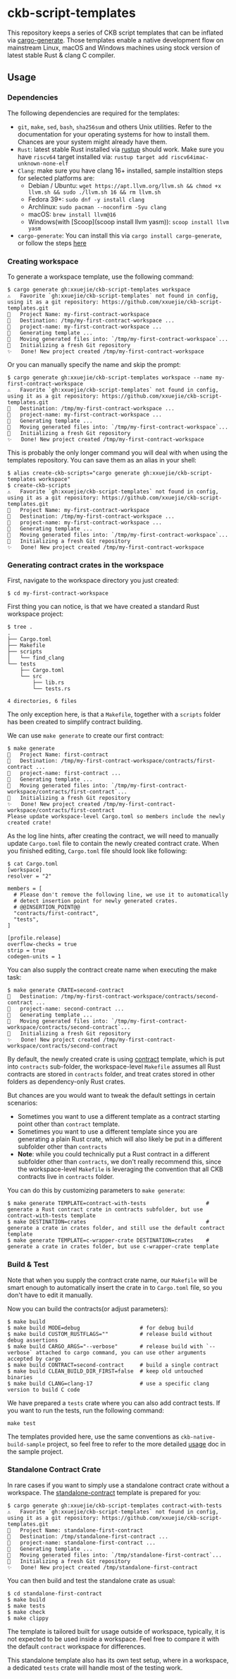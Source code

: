 # ckb-script-templates

This repository keeps a series of CKB script templates that can be inflated via [cargo-generate](https://github.com/cargo-generate/cargo-generate). Those templates enable a native development flow on mainstream Linux, macOS and Windows machines using stock version of latest stable Rust & clang C compiler.

## Usage

### Dependencies

The following dependencies are required for the templates:

* `git`, `make`, `sed`, `bash`, `sha256sum` and others Unix utilities. Refer to the documentation for your operating systems for how to install them. Chances are your system might already have them.
* `Rust`: latest stable Rust installed via [rustup](https://rustup.rs/) should work. Make sure you have `riscv64` target installed via: `rustup target add riscv64imac-unknown-none-elf`
* `Clang`: make sure you have clang 16+ installed, sample installtion steps for selected platforms are:
    + Debian / Ubuntu: `wget https://apt.llvm.org/llvm.sh && chmod +x llvm.sh && sudo ./llvm.sh 16 && rm llvm.sh`
    + Fedora 39+: `sudo dnf -y install clang`
    + Archlinux: `sudo pacman --noconfirm -Syu clang`
    + macOS: `brew install llvm@16`
    + Windows(with [Scoop](scoop install llvm yasm)): `scoop install llvm yasm`
* `cargo-generate`: You can install this via `cargo install cargo-generate`, or follow the steps [here](https://cargo-generate.github.io/cargo-generate/installation.html)

### Creating workspace

To generate a workspace template, use the following command:

```
$ cargo generate gh:xxuejie/ckb-script-templates workspace
⚠️   Favorite `gh:xxuejie/ckb-script-templates` not found in config, using it as a git repository: https://github.com/xxuejie/ckb-script-templates.git
🤷   Project Name: my-first-contract-workspace
🔧   Destination: /tmp/my-first-contract-workspace ...
🔧   project-name: my-first-contract-workspace ...
🔧   Generating template ...
🔧   Moving generated files into: `/tmp/my-first-contract-workspace`...
🔧   Initializing a fresh Git repository
✨   Done! New project created /tmp/my-first-contract-workspace
```

Or you can manually specify the name and skip the prompt:

```
$ cargo generate gh:xxuejie/ckb-script-templates workspace --name my-first-contract-workspace
⚠️   Favorite `gh:xxuejie/ckb-script-templates` not found in config, using it as a git repository: https://github.com/xxuejie/ckb-script-templates.git
🔧   Destination: /tmp/my-first-contract-workspace ...
🔧   project-name: my-first-contract-workspace ...
🔧   Generating template ...
🔧   Moving generated files into: `/tmp/my-first-contract-workspace`...
🔧   Initializing a fresh Git repository
✨   Done! New project created /tmp/my-first-contract-workspace
```

This is probably the only longer command you will deal with when using the templates repository. You can save them as an alias in your shell:

```
$ alias create-ckb-scripts="cargo generate gh:xxuejie/ckb-script-templates workspace"
$ create-ckb-scripts
⚠️   Favorite `gh:xxuejie/ckb-script-templates` not found in config, using it as a git repository: https://github.com/xxuejie/ckb-script-templates.git
🤷   Project Name: my-first-contract-workspace
🔧   Destination: /tmp/my-first-contract-workspace ...
🔧   project-name: my-first-contract-workspace ...
🔧   Generating template ...
🔧   Moving generated files into: `/tmp/my-first-contract-workspace`...
🔧   Initializing a fresh Git repository
✨   Done! New project created /tmp/my-first-contract-workspace
```

### Generating contract crates in the workspace

First, navigate to the workspace directory you just created:

```
$ cd my-first-contract-workspace
```

First thing you can notice, is that we have created a standard Rust workspace project:

```
$ tree .
.
├── Cargo.toml
├── Makefile
├── scripts
│   └── find_clang
└── tests
    ├── Cargo.toml
    └── src
        ├── lib.rs
        └── tests.rs

4 directories, 6 files
```

The only exception here, is that a `Makefile`, together with a `scripts` folder has been created to simplify contract building.

We can use `make generate` to create our first contract:

```
$ make generate
🤷   Project Name: first-contract
🔧   Destination: /tmp/my-first-contract-workspace/contracts/first-contract ...
🔧   project-name: first-contract ...
🔧   Generating template ...
🔧   Moving generated files into: `/tmp/my-first-contract-workspace/contracts/first-contract`...
🔧   Initializing a fresh Git repository
✨   Done! New project created /tmp/my-first-contract-workspace/contracts/first-contract
Please update workspace-level Cargo.toml so members include the newly created crate!
```

As the log line hints, after creating the contract, we will need to manually update `Cargo.toml` file to contain the newly created contract crate. When you finished editing, `Cargo.toml` file should look like following:

```
$ cat Cargo.toml
[workspace]
resolver = "2"

members = [
  # Please don't remove the following line, we use it to automatically
  # detect insertion point for newly generated crates.
  # @@INSERTION_POINT@@
  "contracts/first-contract",
  "tests",
]

[profile.release]
overflow-checks = true
strip = true
codegen-units = 1
```

You can also supply the contract create name when executing the make task:

```
$ make generate CRATE=second-contract
🔧   Destination: /tmp/my-first-contract-workspace/contracts/second-contract ...
🔧   project-name: second-contract ...
🔧   Generating template ...
🔧   Moving generated files into: `/tmp/my-first-contract-workspace/contracts/second-contract`...
🔧   Initializing a fresh Git repository
✨   Done! New project created /tmp/my-first-contract-workspace/contracts/second-contract
```

By default, the newly created crate is using [contract](https://github.com/xxuejie/ckb-script-templates/tree/main/contract) template, which is put into `contracts` sub-folder, the workspace-level `Makefile` assumes all Rust contracts are stored in `contracts` folder, and treat crates stored in other folders as dependency-only Rust crates.

But chances are you would want to tweak the default settings in certain scenarios:

* Sometimes you want to use a different template as a contract starting point other than `contract` template.
* Sometimes you want to use a different template since you are generating a plain Rust crate, which will also likely be put in a different subfolder other than `contracts`
* **Note**: while you could technically put a Rust contract in a different subfolder other than `contracts`, we don't really recommend this, since the workspace-level `Makefile` is leveraging the convention that all CKB contracts live in `contracts` folder.

You can do this by customizing parameters to `make generate`:

```
$ make generate TEMPLATE=contract-with-tests                   # generate a Rust contract crate in contracts subfolder, but use contract-with-tests template
$ make DESTINATION=crates                                      # generate a crate in crates folder, and still use the default contract template
$ make generate TEMPLATE=c-wrapper-crate DESTINATION=crates    # generate a crate in crates folder, but use c-wrapper-crate template
```

### Build & Test

Note that when you supply the contract crate name, our `Makefile` will be smart enough to automatically insert the crate in to `Cargo.toml` file, so you don't have to edit it manually.

Now you can build the contracts(or adjust parameters):

```
$ make build
$ make build MODE=debug                   # for debug build
$ make build CUSTOM_RUSTFLAGS=""          # release build without debug assertions
$ make build CARGO_ARGS="--verbose"       # release build with `--verbose` attached to cargo command, you can use other arguments accepted by cargo
$ make build CONTRACT=second-contract     # build a single contract
$ make build CLEAN_BUILD_DIR_FIRST=false  # keep old untouched binaries
$ make build CLANG=clang-17               # use a specific clang version to build C code
```

We have prepared a `tests` crate where you can also add contract tests. If you want to run the tests, run the following command:

```
make test
```

The templates provided here, use the same conventions as `ckb-native-build-sample` project, so feel free to refer to the more detailed [usage](https://github.com/xxuejie/ckb-native-build-sample?tab=readme-ov-file#usage) doc in the sample project.

### Standalone Contract Crate

In rare cases if you want to simply use a standalone contract crate without a workspace. The [standalone-contract](https://github.com/xxuejie/ckb-script-templates/tree/main/standalone-contract) template is prepared for you:

```
$ cargo generate gh:xxuejie/ckb-script-templates contract-with-tests
⚠️   Favorite `gh:xxuejie/ckb-script-templates` not found in config, using it as a git repository: https://github.com/xxuejie/ckb-script-templates.git
🤷   Project Name: standalone-first-contract
🔧   Destination: /tmp/standalone-first-contract ...
🔧   project-name: standalone-first-contract ...
🔧   Generating template ...
🔧   Moving generated files into: `/tmp/standalone-first-contract`...
🔧   Initializing a fresh Git repository
✨   Done! New project created /tmp/standalone-first-contract
```

You can then build and test the standalone crate as usual:

```
$ cd standalone-first-contract
$ make build
$ make tests
$ make check
$ make clippy
```

The template is tailored built for usage outside of workspace, typically, it is not expected to be used inside a workspace. Feel free to compare it with the default `contract` workspace for differences.

This standalone template also has its own test setup, where in a workspace, a dedicated `tests` crate will handle most of the testing work.
